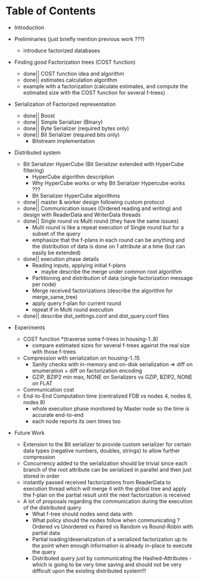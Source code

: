 
# Table of Contents

* Introduction

* Preliminaries (just briefly mention previous work ???)
    - introduce factorized databases

* Finding good Factorization trees (COST function)
    - done|| COST function idea and algorithm
    - done|| estimates calculation algorithm
    - example with a factorization (calculate estimates, and compute the estimated size with the COST function for several f-trees)

* Serialization of Factorized representation
    - done|| Boost
    - done|| Simple Serializer (Binary)
    - done|| Byte Serializer (required bytes only)
    - done|| Bit Serializer (required bits only)
        * Bitstream implementation

* Distributed system
    - Bit Serializer HyperCube (Bit Serializer extended with HyperCube filtering)
        * HyperCube algorithm description
        * Why HyperCube works or why Bit Serializer Hypercube works ???
        * Bit Serializer HyperCube algorithms
    - done|| master & worker design following custom protocol
    - done|| Communication issues (Ordered reading and writing) and design with ReaderData and WriterData threads
    - done|| Single round vs Multi round (they have the same issues)
        * Multi round is like a repeat execution of Single round but for a subset of the query
        * emphasize that the f-plans in each round can be anything and the distribution of data is done on 1 attribute at a time (but can easily be extended)
    - done|| execution phase details
        * Reading inputs, applying initial f-plans
            - maybe describe the merge under common root algorithm
        * Partitioning and distribution of data (single factorization message per node)
        * Merge received factorizations (describe the algorithm for merge_same_tree)
        * apply query f-plan for current round
        * repeat if in Multi round execution
    - done|| describe dist\_settings.conf and dist\_query.conf files

* Experiments
    - COST function 
        *(traverse some f-trees in housing-1..8)
        * compare estimated sizes for several f-trees against the real size with those f-trees
    - Compression with serialization on housing-1..15
        * Sanity checks with in-memory and on-disk serialization => diff on enumeration + diff on factorization encoding
        * GZIP, BZIP2 min max, NONE on Serializers vs GZIP, BZIP2, NONE on FLAT 
    - Communication cost 
    - End-to-End Computation time (centralized FDB vs nodes 4, nodes 6, nodes 8)
        * whole execution phase monitored by Master node so the time is accurate end-to-end
        * each node reports its own times too

* Future Work
    - Extension to the Bit serializer to provide custom serializer for certain data types (negative numbers, doubles, strings) to allow further compression
    - Concurrency added to the serialization should be trivial since each branch of the root attribute can be serialized in parallel and then just stored in order
    - instantly passed received factorizations from ReaderData to execution thread which will merge it with the global tree and apply the f-plan on the partial result until the next factorization is received
    - A lot of proposals regarding the communication during the execution of the distributed query
        * What f-tree should nodes send data with
        * What policy should the nodes follow when communicating ? Ordered vs Unordered vs Paired vs Random vs Round-Robin with partial data
        * Partial loading/deserialization of a serialized factorization up to the point when enough information is already in-place to execute the query
        * Distributed query just by communicating the Hashed-Attributes - which is going to be very time saving and should not be very difficult upon the existing distributed system!!!
